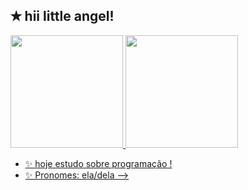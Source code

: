## ✭ hii little angel!
<div>
  <a href="https://beacons.ai/rafaballerini">
  <img height="180em" src="https://github-readme-stats.vercel.app/api?username=aggiers&show_icons-tatheme-darkßinclude_all_commits=true&count_private-true"/> 
  <img height="180em" src="https://github-readme-stats.vercel.app/api/top-langs/?username-aggiers&layout-compact&langs_count-16&theme-dark"/>
</div>

- ✨ hoje estudo sobre programação !
- ✨ Pronomes: ela/dela
-->
